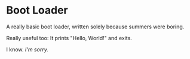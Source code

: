 Boot Loader
===============

A really basic boot loader, written solely because summers were boring.

Really useful too: It prints "Hello, World!" and exits.

I know. *I'm sorry.*
